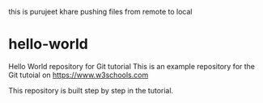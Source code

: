 this is purujeet khare pushing files from remote to local
# hello-world
Hello World repository for Git tutorial
This is an example repository for the Git tutoial on https://www.w3schools.com

This repository is built step by step in the tutorial.
